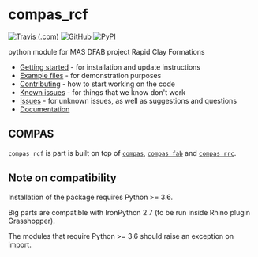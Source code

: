 # compas\_rcf

[![Travis (.com)](https://img.shields.io/travis/com/tetov/compas_rcf?style=for-the-badge)](https://travis-ci.com/tetov/compas_rcf)
[![GitHub](https://img.shields.io/github/license/tetov/compas_rcf?style=for-the-badge)](https://github.com/tetov/compas_rcf/blob/master/LICENSE)
[![PyPI](https://img.shields.io/pypi/v/compas_rcf?style=for-the-badge)](https://pypi.org/project/compas-rcf/)

python module for MAS DFAB project Rapid Clay Formations

* [Getting started](https://compas_rcf.tetov.se/getting_started.html) - for installation and update instructions
* [Example files](https://compas_rcf.tetov.se/examples.html) - for demonstration purposes
* [Contributing](https://compas_rcf.tetov.se/contributing.html) - how to start working on the code
* [Known issues](https://compas_rcf.tetov.se/known_issues.html) - for things that we know don't work
* [Issues](https://github.com/feihl/compas_rcf/issues) - for unknown issues, as well as suggestions and questions
* [Documentation](https://compas_rcf.tetov.se/)

## COMPAS

`compas_rcf` is part is built on top of [`compas`](https://compas-dev.github.io/),
 [`compas_fab`](https://gramaziokohler.github.io/compas_fab/) and
 [`compas_rrc`](https://bitbucket.org/ethrfl/compas_rrc/).

## Note on compatibility

Installation of the package requires Python \>\= 3.6.

Big parts are compatible with IronPython 2.7 (to be run inside Rhino plugin
Grasshopper).

The modules that require Python \>\= 3.6 should raise an exception on import.
